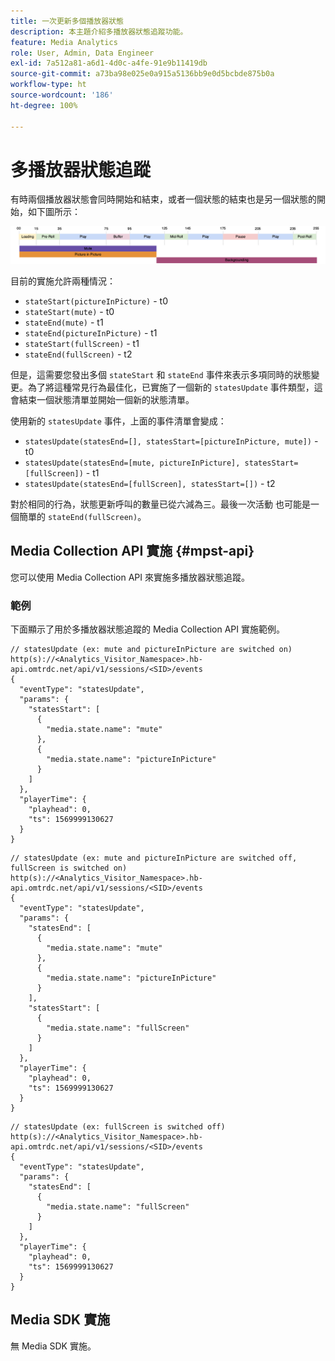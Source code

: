 ```yaml
---
title: 一次更新多個播放器狀態
description: 本主題介紹多播放器狀態追蹤功能。
feature: Media Analytics
role: User, Admin, Data Engineer
exl-id: 7a512a81-a6d1-4d0c-a4fe-91e9b11419db
source-git-commit: a73ba98e025e0a915a5136bb9e0d5bcbde875b0a
workflow-type: ht
source-wordcount: '186'
ht-degree: 100%

---
```


# 多播放器狀態追蹤

有時兩個播放器狀態會同時開始和結束，或者一個狀態的結束也是另一個狀態的開始，如下圖所示：

![多播放器狀態](assets/multiple-player-states.png)

目前的實施允許兩種情況：
- `stateStart(pictureInPicture)` - t0
- `stateStart(mute)` - t0
- `stateEnd(mute)` - t1
- `stateEnd(pictureInPicture)` - t1
- `stateStart(fullScreen)` - t1
- `stateEnd(fullScreen)` - t2

但是，這需要您發出多個 `stateStart` 和 `stateEnd` 事件來表示多項同時的狀態變更。為了將這種常見行為最佳化，已實施了一個新的 `statesUpdate` 事件類型，這會結束一個狀態清單並開始一個新的狀態清單。

使用新的 `statesUpdate` 事件，上面的事件清單會變成：
- `statesUpdate(statesEnd=[], statesStart=[pictureInPicture, mute])` - t0
- `statesUpdate(statesEnd=[mute, pictureInPicture], statesStart=[fullScreen])` - t1
- `statesUpdate(statesEnd=[fullScreen], statesStart=[])` - t2

對於相同的行為，狀態更新呼叫的數量已從六減為三。最後一次活動
也可能是一個簡單的 `stateEnd(fullScreen)`。

## Media Collection API 實施 {#mpst-api}

您可以使用 Media Collection API 來實施多播放器狀態追蹤。

### 範例

下面顯示了用於多播放器狀態追蹤的 Media Collection API 實施範例。

```
// statesUpdate (ex: mute and pictureInPicture are switched on)
http(s)://<Analytics_Visitor_Namespace>.hb-api.omtrdc.net/api/v1/sessions/<SID>/events
{
  "eventType": "statesUpdate",
  "params": {
    "statesStart": [
      {
        "media.state.name": "mute"
      },
      {
        "media.state.name": "pictureInPicture"
      }
    ]
  },
  "playerTime": {
    "playhead": 0,
    "ts": 1569999130627
  }
}
```

```
// statesUpdate (ex: mute and pictureInPicture are switched off, fullScreen is switched on)
http(s)://<Analytics_Visitor_Namespace>.hb-api.omtrdc.net/api/v1/sessions/<SID>/events
{
  "eventType": "statesUpdate",
  "params": {
    "statesEnd": [
      {
        "media.state.name": "mute"
      },
      {
        "media.state.name": "pictureInPicture"
      }
    ],
    "statesStart": [
      {
        "media.state.name": "fullScreen"
      }
    ]
  },
  "playerTime": {
    "playhead": 0,
    "ts": 1569999130627
  }
}
```

```
// statesUpdate (ex: fullScreen is switched off)
http(s)://<Analytics_Visitor_Namespace>.hb-api.omtrdc.net/api/v1/sessions/<SID>/events
{
  "eventType": "statesUpdate",
  "params": {
    "statesEnd": [
      {
        "media.state.name": "fullScreen"
      }
    ]
  },
  "playerTime": {
    "playhead": 0,
    "ts": 1569999130627
  }
}
```

## Media SDK 實施

無 Media SDK 實施。
